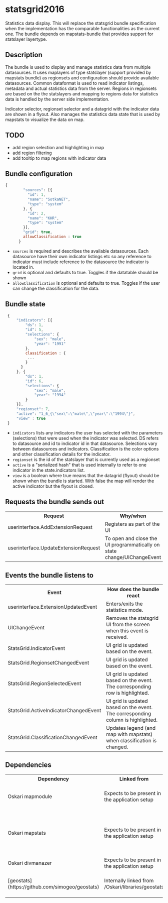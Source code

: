# statsgrid2016

Statistics data display. This will replace the statsgrid bundle specification when the implementation has the comparable functionalities as the current one. The bundle depends on mapstats-bundle that provides support for statslayer layertype.

## Description

The bundle is used to display and manage statistics data from multiple datasources. It uses maplayers of type statslayer (support provided by mapstats bundle) as regionsets and configuration should provide available datasources. Common dataformat is used to read indicator listings, metadata and actual statistics data from the server. Regions in regionsets are based on the the statslayers and mapping to regions data for statistics data is handled by the server side implementation.

Indicator selector, regionset selector and a datagrid with the indicator data are shown in a flyout. Also manages the statistics data state that is used by mapstats to visualize the data on map.

## TODO

* add region selection and highlighting in map
* add region filtering
* add tooltip to map regions with indicator data

## Bundle configuration

```javascript
{
        "sources": [{
          "id": 1,
          "name": "SotkaNET",
          "type": "system"
        }, {
          "id": 2,
          "name": "KHR",
          "type": "system"
        }],
        "grid": true,
        allowClassification : true
      }
```

* `sources` is required and describes the available datasources. Each datasource have their own indicator listings etc so any reference to indicator must include reference to the datasource the indicator is located in.
* `grid` is optional and defaults to true. Toggles if the datatable should be shown
* `allowClassification` is optional and defaults to true. Toggles if the user can change the classification for the data.

## Bundle state

```javascript
 {
     "indicators": [{
         "ds": 1,
         "id": 5,
         "selections": {
             "sex": "male",
             "year": "1991"
         },
         classification : {
          ...
         }
       }
     }, {
         "ds": 1,
         "id": 6,
         "selections": {
             "sex": "male",
             "year": "1994"
         }
     }],
     "regionset": 7,
     "active": "1_6_{\"sex\":\"male\",\"year\":\"1994\"}",
     "view" : true
 }
```

* `indicators` lists any indicators the user has selected with the parameters (selections) that were used when the indicator was selected. DS refers to datasource and id to indicator id in that datasource. Selections vary between datasources and indicators. Classification is the color options and other classification details for the indicator.
* `regionset` is the id of the statslayer that is currently used as a regionset
* `active` is a "serialized hash" that is used internally to refer to one indicator in the state.indicators list.
* `view` is a boolean where true means that the datagrid (flyout) should be shown when the bundle is started. With false the map will render the active indicator but the flyout is closed.

## Requests the bundle sends out

<table class="table">
  <tr>
    <th>Request</th><th>Why/when</th>
  </tr>
  <tr>
    <td>userinterface.AddExtensionRequest</td><td> Registers as part of the UI </td>
  </tr>
  <tr>
    <td>userinterface.UpdateExtensionRequest</td><td> To open and close the UI programmatically on state change/UIChangeEvent</td>
  </tr>
</table>


## Events the bundle listens to

<table class="table">
  <tr>
    <th>Event</th><th>How does the bundle react</th>
  </tr>
  <tr>
    <td>userinterface.ExtensionUpdatedEvent</td>
    <td>Enters/exits the statistics mode.</td>
  </tr>
  <tr>
    <td>UIChangeEvent</td>
    <td>Removes the statsgrid UI from the screen when this event is received.</td>
  </tr>
  <tr>
    <td>StatsGrid.IndicatorEvent</td>
    <td>UI grid is updated based on the event.</td>
  </tr>
  <tr>
    <td>StatsGrid.RegionsetChangedEvent</td>
    <td>UI grid is updated based on the event.</td>
  </tr>
  <tr>
    <td>StatsGrid.RegionSelectedEvent</td>
    <td>UI grid is updated based on the event. The corresponding row is highlighted.</td>
  </tr>
  <tr>
    <td>StatsGrid.ActiveIndicatorChangedEvent</td>
    <td>UI grid is updated based on the event. The corresponding column is highlighted.</td>
  </tr>
  <tr>
    <td>StatsGrid.ClassificationChangedEvent</td>
    <td>Updates legend (and map with mapstats) when classification is changed.</td>
  </tr>
</table>

## Dependencies

<table class="table">
  <tr>
    <th>Dependency</th><th>Linked from</th><th>Purpose</th>
  </tr>
  <tr>
    <td> Oskari mapmodule</td>
    <td> Expects to be present in the application setup </td>
    <td> To control maplayers as regionsets via requests </td>
  </tr>
  <tr>
    <td> Oskari mapstats </td>
    <td> Expects to be present in the application setup </td>
    <td> Provides support for statslayer layertype which are used as regionsets </td>
  </tr>
  <tr>
    <td> Oskari divmanazer</td>
    <td> Expects to be present in the application setup </td>
    <td> For basic UI components </td>
  </tr>
  <tr>
    <td> [geostats](https://github.com/simogeo/geostats)</td>
    <td> Internally linked from /Oskari/libraries/geostats</td>
    <td> Needed for the classifications of the data</td>
  </tr>
</table>
